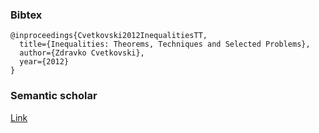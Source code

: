### Bibtex
```
@inproceedings{Cvetkovski2012InequalitiesTT,
  title={Inequalities: Theorems, Techniques and Selected Problems},
  author={Zdravko Cvetkovski},
  year={2012}
}
```

### Semantic scholar

[Link](https://www.semanticscholar.org/paper/Inequalities%3A-Theorems%2C-Techniques-and-Selected-Cvetkovski/4f99d562cd2d56cc8361384b3a6369d9b2e1d338)